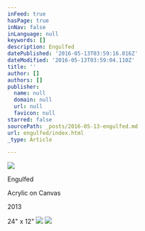```yaml
---
inFeed: true
hasPage: true
inNav: false
inLanguage: null
keywords: []
description: Engulfed
datePublished: '2016-05-13T03:59:16.016Z'
dateModified: '2016-05-13T03:59:04.110Z'
title: ''
author: []
authors: []
publisher:
  name: null
  domain: null
  url: null
  favicon: null
starred: false
sourcePath: _posts/2016-05-13-engulfed.md
url: engulfed/index.html
_type: Article

---
```

![](https://the-grid-user-content.s3-us-west-2.amazonaws.com/4eea2dd9-491b-452b-8178-98be11af6fb6.jpg)

Engulfed

Acrylic on Canvas

2013

24" x 12"
![](https://the-grid-user-content.s3-us-west-2.amazonaws.com/d2530721-fc25-4a0c-9c33-bca292f99e6b.jpg)
![](https://the-grid-user-content.s3-us-west-2.amazonaws.com/d36f7584-4e3c-4917-b94a-4eaedc62f8a9.jpg)